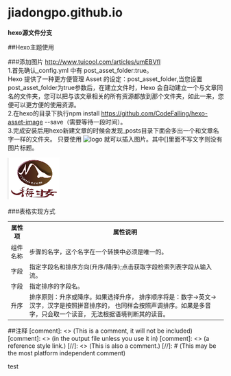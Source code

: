 # jiadongpo.github.io
**hexo源文件分支**

##Hexo主题使用

###添加图片
http://www.tuicool.com/articles/umEBVfI  
1.首先确认_config.yml 中有 post_asset_folder:true。  
Hexo 提供了一种更方便管理 Asset 的设定：post_asset_folder,当您设置post_asset_folder为true参数后，在建立文件时，Hexo
会自动建立一个与文章同名的文件夹，您可以把与该文章相关的所有资源都放到那个文件夹，如此一来，您便可以更方便的使用资源。  
2.在hexo的目录下执行npm install https://github.com/CodeFalling/hexo-asset-image --save（需要等待一段时间）。  
3.完成安装后用hexo新建文章的时候会发现_posts目录下面会多出一个和文章名字一样的文件夹。 只要使用 ![logo](本地图片测试/logo.jpg) 就可以插入图片。其中[]里面不写文字则没有图片标题。  

!["分布式排序"](/images/meizhuang.png)

###表格实现方式
<table>
    <tr>
        <th>属性项</th>
        <th>属性说明</th>
    </tr>
    <tr>
        <td>组件名称</td>
        <td>步骤的名字，这个名字在一个转换中必须是唯一的。</td>
    </tr>
    <tr>
        <td>字段</td>
        <td>指定字段名和排序方向(升序/降序);点击获取字段检索列表字段从输入流。</td>
    </tr>
    <tr>
        <td>字段</td>
        <td>指定排序的字段名。</td>
    </tr>
    <tr>
        <td>升序</td>
        <td>排序原则：升序或降序。如果选择升序，    
        排序顺序将是：数字->英文->汉字，汉字是按照拼音排序的，    
        也同样会按照声调排序。如果是多音字，只会取一个读音，    
        无法根据语境判断其的读音。</td>
    </tr>
</table>

##注释
[comment]: <> (This is a comment, it will not be included)
[comment]: <> (in  the output file unless you use it in)
[comment]: <> (a reference style link.)
[//]: <> (This is also a comment.)
[//]: # (This may be the most platform independent comment)


test
